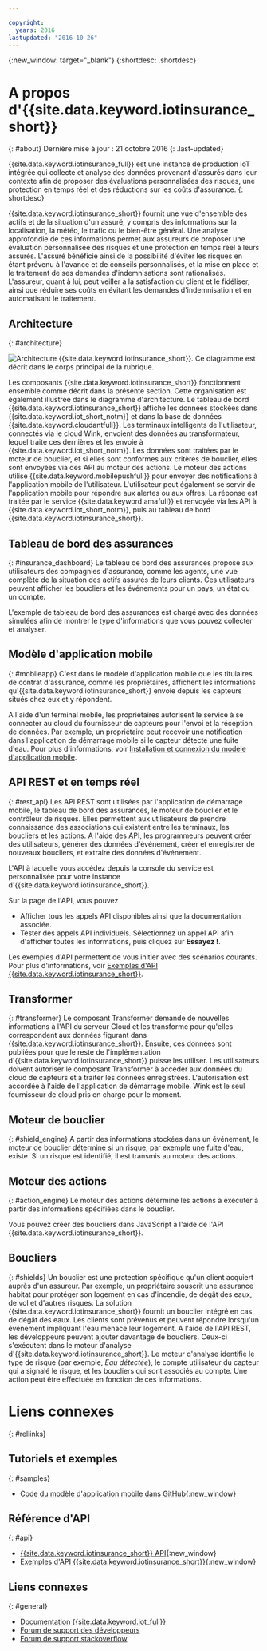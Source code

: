 ```yaml
---

copyright:
  years: 2016
lastupdated: "2016-10-26"
---
```


<!-- Common attributes used in the template are defined as follows: -->
{:new_window: target="\_blank"}
{:shortdesc: .shortdesc}


# A propos d'{{site.data.keyword.iotinsurance_short}}
{: #about}
Dernière mise à jour : 21 octobre 2016
{: .last-updated}

{{site.data.keyword.iotinsurance_full}} est une instance de production IoT intégrée qui collecte et analyse des données provenant d'assurés
dans leur contexte afin de proposer des évaluations personnalisées des risques, une protection en temps réel et des réductions sur les coûts d'assurance.
{: shortdesc}

{{site.data.keyword.iotinsurance_short}} fournit une vue d'ensemble des actifs et de la situation d'un assuré, y compris des informations sur
la localisation, la météo, le trafic ou le bien-être général. Une analyse approfondie de ces informations permet aux assureurs de proposer une évaluation personnalisée des risques et une protection en temps réel à leurs assurés. L'assuré bénéficie ainsi de la possibilité d'éviter les risques en étant prévenu à l'avance et de conseils personnalisés, et la mise en place et le
traitement
de ses demandes d'indemnisations sont rationalisés. L'assureur,
quant à lui, peut veiller à la satisfaction du client et le fidéliser, ainsi que réduire ses coûts en évitant les demandes d'indemnisation et en
automatisant le traitement.

## Architecture
{: #architecture}

![Architecture {{site.data.keyword.iotinsurance_short}}. Ce
diagramme est décrit dans le corps principal de la rubrique.](images/IoT4I_architecture.svg "Architecture {{site.data.keyword.iotinsurance_short}}")

Les composants {{site.data.keyword.iotinsurance_short}} fonctionnent ensemble comme décrit dans la présente section. Cette organisation est également illustrée dans le diagramme d'architecture. Le tableau de bord {{site.data.keyword.iotinsurance_short}} affiche les données stockées dans {{site.data.keyword.iot_short_notm}} et dans la base de données {{site.data.keyword.cloudantfull}}. Les terminaux intelligents de l'utilisateur, connectés via le cloud Wink, envoient des données au transformateur, lequel traite ces dernières et les envoie à {{site.data.keyword.iot_short_notm}}. Les données sont traitées par le moteur de bouclier, et si elles sont conformes aux critères de bouclier, elles sont envoyées via des API au moteur des actions. Le moteur des actions utilise {{site.data.keyword.mobilepushfull}} pour envoyer des notifications à l'application mobile de l'utilisateur. L'utilisateur peut également se servir de l'application mobile pour répondre aux alertes ou aux offres. La réponse est traitée par le service {{site.data.keyword.amafull}} et renvoyée via les API à {{site.data.keyword.iot_short_notm}}, puis au tableau de bord {{site.data.keyword.iotinsurance_short}}. 

## Tableau de bord des assurances
{: #insurance_dashboard}
Le tableau de bord des assurances propose aux utilisateurs des compagnies d'assurance, comme les agents, une vue complète de la situation des actifs
assurés de leurs
clients. Ces utilisateurs peuvent afficher les boucliers et les événements pour un pays, un état ou un compte.

L'exemple de tableau de bord des assurances est chargé avec des données simulées afin de montrer le type d'informations que vous pouvez collecter et
analyser.

## Modèle d'application mobile
{: #mobileapp}
C'est dans le modèle d'application mobile que les titulaires de contrat d'assurance, comme les propriétaires, affichent les informations
qu'{{site.data.keyword.iotinsurance_short}} envoie depuis les capteurs situés chez eux et y répondent.

A l'aide d'un terminal mobile, les propriétaires autorisent le service à se connecter au cloud du fournisseur de capteurs pour l'envoi et la
réception de données. Par exemple, un propriétaire peut recevoir une notification dans l'application de démarrage mobile si le capteur détecte une
fuite d'eau. Pour plus d'informations, voir [Installation et connexion du modèle d'application mobile](iotinsurance_mobile_app.html}).

## API REST et en temps réel
{: #rest_api}
Les API REST sont utilisées par l'application de démarrage mobile, le tableau de bord des assurances, le moteur de bouclier et le contrôleur de risques. Elles
permettent aux utilisateurs de prendre connaissance des associations qui existent entre les terminaux, les boucliers et les actions. A l'aide des API, les programmeurs peuvent créer des utilisateurs, générer des données d'événement, créer et enregistrer de nouveaux boucliers, et extraire des
données d'événement.

L'API à laquelle vous accédez depuis la console du service est personnalisée pour votre instance d'{{site.data.keyword.iotinsurance_short}}.

Sur la page de l'API, vous pouvez  
  - Afficher tous les appels API disponibles ainsi que la documentation associée.
  - Tester des appels API individuels.  Sélectionnez un appel API afin d'afficher toutes les informations, puis cliquez sur **Essayez !**.

Les exemples d'API permettent de vous initier avec des scénarios courants. Pour plus d'informations, voir [Exemples d'API {{site.data.keyword.iotinsurance_short}}](https://github.com/IBM-Bluemix/iot4i-api-examples-nodejs).


## Transformer
{: #transformer}
Le composant Transformer demande de nouvelles informations à l'API du serveur Cloud et les transforme pour qu'elles correspondent aux données
figurant dans
{{site.data.keyword.iotinsurance_short}}. Ensuite,
ces données sont publiées pour que le reste de l'implémentation d'{{site.data.keyword.iotinsurance_short}} puisse les utiliser. Les utilisateurs doivent autoriser le composant Transformer à accéder aux données du cloud de capteurs et à traiter les données enregistrées. L'autorisation
est accordée à l'aide de l'application de démarrage mobile. Wink est le seul fournisseur de cloud pris en charge pour le moment.

## Moteur de bouclier
{: #shield_engine}
A partir des informations stockées dans un événement, le moteur de bouclier détermine si un risque, par exemple une fuite d'eau, existe. Si un risque est
identifié, il est transmis au moteur des actions. 

## Moteur des actions
{: #action_engine}
Le moteur des actions détermine les actions à exécuter à partir des informations spécifiées dans le bouclier.


Vous pouvez créer des boucliers dans JavaScript à l'aide de l'API {{site.data.keyword.iotinsurance_short}}.

## Boucliers
{: #shields}
Un bouclier est une protection spécifique qu'un client acquiert auprès d'un assureur. Par exemple, un propriétaire souscrit une assurance habitat pour
protéger son logement en cas d'incendie, de dégât des eaux, de vol et d'autres risques. La solution {{site.data.keyword.iotinsurance_short}} fournit
un bouclier intégré en cas de dégât des eaux. Les clients sont prévenus et peuvent répondre lorsqu'un événement impliquant l'eau menace leur
logement. A l'aide de l'API REST, les développeurs peuvent ajouter davantage de boucliers.
Ceux-ci s'exécutent dans le moteur d'analyse
d'{{site.data.keyword.iotinsurance_short}}. Le moteur d'analyse identifie le type de risque (par exemple, *Eau détectée*), le compte
utilisateur du capteur qui a signalé le risque, et les boucliers qui sont associés au compte. Une action peut être effectuée en fonction de ces
informations.

# Liens connexes
{: #rellinks}

## Tutoriels et exemples
{: #samples}
* [Code du modèle d'application mobile dans GitHub](https://github.com/ibm-watson-iot/ioti-mobile){:new_window}

## Référence d'API
{: #api}
* [{{site.data.keyword.iotinsurance_short}} API](https://iot4i-api-docs.mybluemix.net/){:new_window}
* [Exemples d'API {{site.data.keyword.iotinsurance_short}}](https://github.com/IBM-Bluemix/iot4i-api-examples-nodejs/#iot-for-insurance-api-examples){:new_window}

## Liens connexes
{: #general}
* [Documentation {{site.data.keyword.iot_full}}](https://console.ng.bluemix.net/docs/services/IoT/index.html)
* [Forum
de support des développeurs](https://developer.ibm.com/answers/search.html?f=&type=question&redirect=search%2Fsearch&sort=relevance&q=%2B[iot]%20%2B[bluemix])
* [Forum de support stackoverflow](http://stackoverflow.com/questions/tagged/ibm-bluemix)
